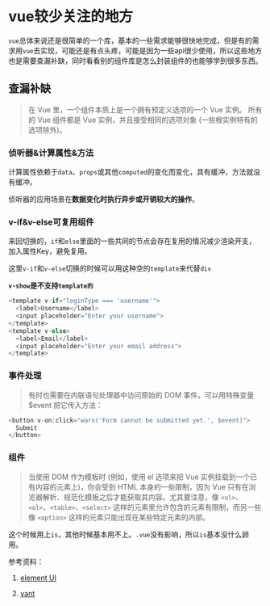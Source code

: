 # vue较少关注的地方

`vue`总体来说还是很简单的一个库，基本的一些需求能够很快地完成，但是有的需求用`vue`去实现，可能还是有点头疼，可能是因为一些api很少使用，所以这些地方也是需要查漏补缺，同时看看别的组件库是怎么封装组件的也能够学到很多东西。

## 查漏补缺

> 在 Vue 里，一个组件本质上是一个拥有预定义选项的一个 Vue 实例。
所有的 Vue 组件都是 Vue 实例，并且接受相同的选项对象 (一些根实例特有的选项除外)。

### 侦听器&计算属性&方法

计算属性依赖于`data`、`props`或其他`computed`的变化而变化，具有缓冲，方法就没有缓冲。

侦听器的应用场景在**数据变化时执行异步或开销较大的操作**。

### v-if&v-else可复用组件

来回切换的，`if`和`else`里面的一些共同的节点会存在复用的情况减少渲染开支，加入属性Key，避免复用。

这里`v-if`和`v-else`切换的时候可以用这种空的`template`来代替`div`

**`v-show`是不支持`template的`**

```js
<template v-if="loginType === 'username'">
  <label>Username</label>
  <input placeholder="Enter your username">
</template>
<template v-else>
  <label>Email</label>
  <input placeholder="Enter your email address">
</template>
```

### 事件处理

> 有时也需要在内联语句处理器中访问原始的 DOM 事件。可以用特殊变量 $event 把它传入方法：

```js
<button v-on:click="warn('Form cannot be submitted yet.', $event)">
  Submit
</button>
```

### 组件

> 当使用 DOM 作为模板时 (例如，使用 el 选项来把 Vue 实例挂载到一个已有内容的元素上)，你会受到 HTML 本身的一些限制，因为 Vue 只有在浏览器解析、规范化模板之后才能获取其内容。尤其要注意，像 `<ul>`、`<ol>`、`<table>`、`<select>` 这样的元素里允许包含的元素有限制，而另一些像 `<option>` 这样的元素只能出现在某些特定元素的内部。

这个时候用上`is`，其他时候基本用不上。`.vue`没有影响，所以`is`基本没什么卵用。

参考资料：

1. [element UI](https://github.com/ElemeFE/element)

2. [vant](https://github.com/youzan/vant)
